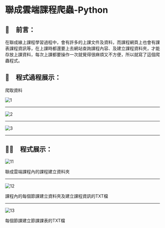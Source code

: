 # 聯成雲端課程爬蟲-Python

## 📢　前言：

在聯成線上課程學習過程中，會有許多的上課文件及資料，而課程網頁上也會有課表課程資訊等，在上課時都還要上去網站查詢課程內容、及建立課程資料夾，才能存放上課資料，每次上課都要操作一次就覺得很麻煩又不方便，所以就寫了這個爬蟲程式。

## 📝　程式過程展示：

爬取資料

![1](https://user-images.githubusercontent.com/79140074/142720423-b783f8f5-8ebe-4a44-98e1-a11c0dcdd0e7.png)
****
![2](https://user-images.githubusercontent.com/79140074/142720426-f34a6497-d7e8-4e45-9915-b96b1cd79063.png)
****
![3](https://user-images.githubusercontent.com/79140074/142720427-063b95e8-6397-4d93-8c18-007dcde3f474.png)
****

## 🧑‍🎓　程式展示：

![11](https://user-images.githubusercontent.com/79140074/142720429-a4d5388b-6634-4702-97d8-e8a24de9ede2.png)

聯成雲端課程內的課程建立資料夾
****
![12](https://user-images.githubusercontent.com/79140074/142720430-ca38bc5e-1547-4107-9624-15c4c92e80ad.png)

課程內的每個節課建立資料夾及建立課程資訊的TXT檔
****

![13](https://user-images.githubusercontent.com/79140074/142720432-a84f1889-21ed-4f9e-ace8-31a9a29be32b.png)

每個節課建立節課課表的TXT檔
